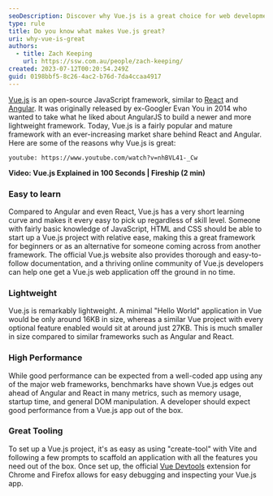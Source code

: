 ```yaml
---
seoDescription: Discover why Vue.js is a great choice for web development, with its easy learning curve, lightweight framework, high performance, and excellent tooling.
type: rule
title: Do you know what makes Vue.js great?
uri: why-vue-is-great
authors:
  - title: Zach Keeping
    url: https://ssw.com.au/people/zach-keeping/
created: 2023-07-12T00:20:54.249Z
guid: 0198bbf5-8c26-4ac2-b76d-7da4ccaa4917
---
```


[Vue.js](https://www.ssw.com.au/consulting/vue) is an open-source JavaScript framework, similar to [React](https://www.ssw.com.au/consulting/react) and [Angular](https://www.ssw.com.au/consulting/angular). It was originally released by ex-Googler Evan You in 2014 who wanted to take what he liked about AngularJS to build a newer and more lightweight framework. Today, Vue.js is a fairly popular and mature framework with an ever-increasing market share behind React and Angular. Here are some of the reasons why Vue.js is great:

<!--endintro-->

`youtube: https://www.youtube.com/watch?v=nhBVL41-_Cw`

**Video: Vue.js Explained in 100 Seconds | Fireship (2 min)**

### Easy to learn

Compared to Angular and even React, Vue.js has a very short learning curve and makes it every easy to pick up regardless of skill level. Someone with fairly basic knowledge of JavaScript, HTML and CSS should be able to start up a Vue.js project with relative ease, making this a great framework for beginners or as an alternative for someone coming across from another framework. The official Vue.js website also provides thorough and easy-to-follow documentation, and a thriving online community of Vue.js developers can help one get a Vue.js web application off the ground in no time.

### Lightweight

Vue.js is remarkably lightweight. A minimal "Hello World" application in Vue would be only around 16KB in size, whereas a similar Vue project with every optional feature enabled would sit at around just 27KB. This is much smaller in size compared to similar frameworks such as Angular and React.

### High Performance

While good performance can be expected from a well-coded app using any of the major web frameworks, benchmarks have shown Vue.js edges out ahead of Angular and React in many metrics, such as memory usage, startup time, and general DOM manipulation. A developer should expect good performance from a Vue.js app out of the box.

### Great Tooling

To set up a Vue.js project, it's as easy as using "create-tool" with Vite and following a few prompts to scaffold an application with all the features you need out of the box. Once set up, the official [Vue Devtools](https://devtools.vuejs.org) extension for Chrome and Firefox allows for easy debugging and inspecting your Vue.js app.
